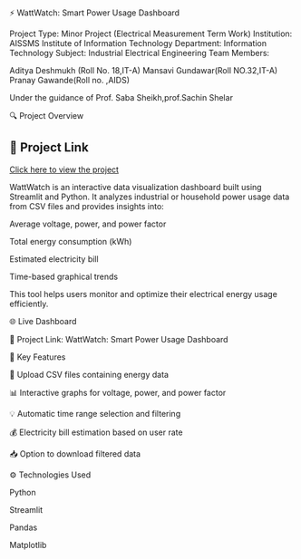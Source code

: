 ⚡ WattWatch: Smart Power Usage Dashboard

Project Type: Minor Project (Electrical Measurement Term Work)
Institution: AISSMS Institute of Information Technology
Department: Information Technology
Subject: Industrial Electrical Engineering
Team Members:

Aditya Deshmukh (Roll No. 18,IT-A)
Mansavi Gundawar(Roll NO.32,IT-A)
Pranay Gawande(Roll no.  ,AIDS)

Under the guidance of Prof. Saba Sheikh,prof.Sachin Shelar

🔍 Project Overview

## 🔗 Project Link
[Click here to view the project](https://electrical-minor-b7n3g2ewjrbmqhwzmofkmd.streamlit.app/)

WattWatch is an interactive data visualization dashboard built using Streamlit and Python.
It analyzes industrial or household power usage data from CSV files and provides insights into:

Average voltage, power, and power factor

Total energy consumption (kWh)

Estimated electricity bill

Time-based graphical trends

This tool helps users monitor and optimize their electrical energy usage efficiently.

🌐 Live Dashboard

🔗 Project Link: WattWatch: Smart Power Usage Dashboard

🧠 Key Features

📂 Upload CSV files containing energy data

📊 Interactive graphs for voltage, power, and power factor

💡 Automatic time range selection and filtering

💰 Electricity bill estimation based on user rate

📥 Option to download filtered data

⚙️ Technologies Used

Python

Streamlit

Pandas

Matplotlib


